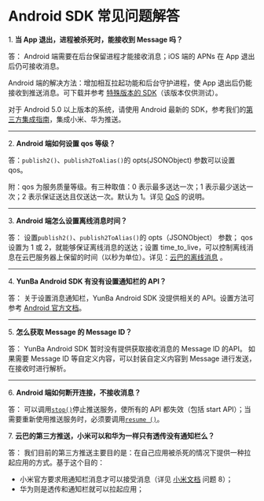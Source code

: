 # Android SDK 常见问题解答


<a name="1"></a>1. **当 App 退出，进程被杀死时，能接收到 Message 吗？**

答： Android 端需要在后台保留进程才能接收消息；iOS 端的 APNs 在 App 退出后仍可接收消息。

Android 端的解决方法：增加相互拉起功能和后台守护进程，使 App 退出后仍能接收到推送消息。可下载并参考 [特殊版本的 SDK](https://raw.githubusercontent.com/yunba/yunba-sdk-releases/master/Android/YunBa-Android-sdk-1.6.3.zip)（该版本仅供测试）。

对于 Android 5.0 以上版本的系统，请使用 Android 最新的 SDK，参考我们的[第三方集成指南](android_sdk_third_part_push.md)，集成小米、华为推送。

---
<a name="2"></a>2. **Android 端如何设置 qos 等级？**

答：`publish2()`、`publish2ToAlias()`的 opts(JSONObject) 参数可以设置 qos。

附：qos 为服务质量等级。有三种取值：0 表示最多送达一次；1 表示最少送达一次；2 表示保证送达且仅送达一次。默认为 1。详见 [QoS](product_kb_qos.md) 的说明。

---
<a name="3"></a>3. **Android 端怎么设置离线消息时间？**

答： 设置`publish2()`、`publish2ToAlias()`的 opts（JSONObject） 参数；
qos 设置为 1 或 2，就能够保证离线消息的送达；设置 time_to_live，可以控制离线消息在云巴服务器上保留的时间（以秒为单位）。详见：[云巴的离线消息](product_kb_offline_message.md) 。

---
<a name="4"></a>4. **YunBa Android SDK 有没有设置通知栏的 API？**

答： 关于设置消息通知栏，YunBa Android SDK 没提供相关的 API。设置方法可参考 [Android 官方文档](http://developer.android.com/guide/topics/ui/notifiers/notifications.html)。


---
<a name="5"></a>5. **怎么获取 Message 的 Message ID？**

答： YunBa Android SDK 暂时没有提供获取接收消息的 Message ID 的API。
如果需要 Message ID 等自定义内容，可以封装自定义内容到 Message 进行发送，在接收时进行解析。

---
<a name="6"></a>6. **Android 端如何断开连接，不接收消息？**

答： 可以调用[`stop()`](android_sdk_api_manual.md#stop)停止推送服务，使所有的 API 都失效（包括 start API）；当需要重新使用推送服务时，必须要调用[`resume ()`](android_sdk_api_manual.md#resume)。


<a name="7"></a>7. **云巴的第三方推送，小米可以和华为一样只有透传没有通知栏么？**

答： 我们目前的第三方推送主要目的是：在自己应用被杀死的情况下提供一种拉起应用的方式。基于这个目的：
- 小米官方要求用通知栏消息才可以接受消息（详见 [小米文档](http://dev.xiaomi.com/doc/p=7674/index.html) 问题 8）；
- 华为则是透传和通知栏就可以拉起应用；

